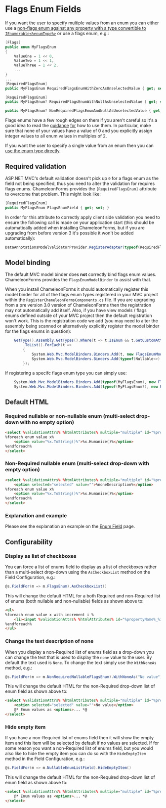 Flags Enum Fields
=================

If you want the user to specify multiple values from an enum you can either use a [non-flags enum against any property with a type convertible to `IEnumerable<%enumType%>`](multiple-enum.md) or use a flags enum, e.g.:

```csharp
[Flags]
public enum MyFlagsEnum
{
    ValueOne = 1 << 0,
    ValueTwo = 1 << 1,
    ValueThree = 1 << 2,
    ...
}
...
[RequiredFlagsEnum]
public MyFlagsEnum RequiredFlagsEnumWithZeroAsUnselectedValue { get; set; }

[RequiredFlagsEnum]
public MyFlagsEnum? RequiredFlagsEnumWithNullAsUnselectedValue { get; set; }

public MyFlagsEnum? NonRequiredFlagsEnumAndNullAsUnselectedValue { get; set; }
```

Flags enums have a few rough edges on them if you aren't careful so it's a good idea to read the [guidance](https://msdn.microsoft.com/en-us/library/ms229062(v=vs.100).aspx) [for](https://msdn.microsoft.com/en-us/library/system.flagsattribute.aspx) how to use them. In particular, make sure that none of your values have a value of 0 and you explicitly assign integer values to all enum values in multiples of 2.

If you want the user to specify a single value from an enum then you can [use the enum type directly](enum.md).

Required validation
-------------------

ASP.NET MVC's default validation doesn't pick up `0` for a flags enum as the field not being specified, thus you need to alter the validation for requires flags enums. ChameleonForms provides the `[RequiredFlagsEnum]` attribute to overcome that problem. This might look like:

```csharp
[RequiredFlagsEnum]
public MyFlagsEnum FlagsEnumField { get; set; }
```

In order for this attribute to correctly apply client side validation you need to ensure the following call is made on your application start (this should be automatically added when installing ChameleonForms, but if you are upgrading from before version 3 it's possible it won't be added automatically):

```csharp
DataAnnotationsModelValidatorProvider.RegisterAdapter(typeof(RequiredFlagsEnumAttribute), typeof(RequiredAttributeAdapter));
```

Model binding
-------------

The default MVC model binder does **not** correctly bind flags enum values. ChameleonForms provides the `FlagsEnumModelBinder` to assist with that.

When you install ChameleonForms it should automatically register this model binder for all of the flags enum types registered in your MVC project within the `RegisterChameleonFormsComponents.cs` file. If you are upgrading from a pre version 3.0 version of ChameleonForms then the registration may not automatically add itself. Also, if you have view models / flags enums defined outside of your MVC project then the default registration won't work. This is the registration code we add (you may need to alter the assembly being scanned or alternatively explicitly register the model binder for the flags enums in question):

```csharp
    GetType().Assembly.GetTypes().Where(t => t.IsEnum && t.GetCustomAttributes(typeof(FlagsAttribute), false).Any())
        .ToList().ForEach(t =>
        {
            System.Web.Mvc.ModelBinders.Binders.Add(t, new FlagsEnumModelBinder());
            System.Web.Mvc.ModelBinders.Binders.Add(typeof(Nullable<>).MakeGenericType(t), new FlagsEnumModelBinder());
        });
```

If registering a specifc flags enum type you can simply use:

```csharp
	System.Web.Mvc.ModelBinders.Binders.Add(typeof(MyFlagsEnum), new FlagsEnumModelBinder());
	System.Web.Mvc.ModelBinders.Binders.Add(typeof(MyFlagsEnum?), new FlagsEnumModelBinder());
```

Default HTML
------------

### Required nullable or non-nullable enum (multi-select drop-down with no empty option)

```html
<select %validationAttrs% %htmlAttributes% multiple="multiple" id="%propertyName%" name="%propertyName%">
%foreach enum value x%
    <option value="%x.ToString()%">%x.Humanize()%</option>
%endforeach%
</select>
```

### Non-Required nullable enum (multi-select drop-down with empty option)

```html
<select %validationAttrs% %htmlAttributes% multiple="multiple" id="%propertyName%" name="%propertyName%">
    <option selected="selected" value="">%noneDescription%</option>
%foreach enum value x%
    <option value="%x.ToString()%">%x.Humanize()%</option>
%endforeach%
</select>
```

### Explanation and example

Please see the explanation an example on the [Enum Field](enum#explanation-and-example) page.

Configurability
---------------

### Display as list of checkboxes

You can force a list of enums field to display as a list of checkboxes rather than a multi-select drop-down using the `AsCheckboxList` method on the Field Configuration, e.g.:

```csharp
@s.FieldFor(m => m.FlagsEnum).AsCheckboxList()
```

This will change the default HTML for a both Required and non-Required list of enums (both nullable and non-nullable) fields as shown above to:

```html
<ul>
%foreach enum value x with increment i %
    <li><input %validationAttrs% %htmlAttributes% id="%propertyName%_%i%" name="%propertyName%" type="checkbox" value="%x.ToString()%" /> <label for="%propertyName%_%i%">%x.Humanize()%</label></li>
%endforeach%
</ul>
```

### Change the text description of none

When you display a non-Required list of enums field as a drop-down you can change the text that is used to display the `none` value to the user. By default the text used is `None`. To change the text simply use the `WithNoneAs` method, e.g.:

```csharp
@s.FieldFor(m => m.NonRequiredNullableFlagsEnum).WithNoneAs("No value")
```

This will change the default HTML for the non-Required drop-down list of enum field as shown above to:

```html
<select %validationAttrs% %htmlAttributes% multiple="multiple" id="%propertyName%" name="%propertyName%">
    <option selected="selected" value="">No value</option>
    @* Enum values as <options>... *@
</select>
```

### Hide empty item
If you have a non-Required list of enums field then it will show the empty item and this item will be selected by default if no values are selected. If for some reason you want a non-Required list of enums field, but you would also like to hide the empty item you can do so with the `HideEmptyItem` method in the Field Configuration, e.g.:

```csharp
@s.FieldFor(m => m.NullableEnumListField).HideEmptyItem()
```

This will change the default HTML for the non-Required drop-down list of enum field as shown above to:

```html
<select %validationAttrs% %htmlAttributes% multiple="multiple" id="%propertyName%" name="%propertyName%">
    @* Enum values as <options>... *@
</select>
```